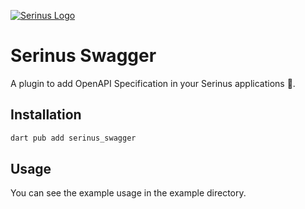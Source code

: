 [![Serinus Logo][logo_white]][repo_link]

# Serinus Swagger

A plugin to add OpenAPI Specification in your Serinus applications 🐤.

## Installation

```bash
dart pub add serinus_swagger
```

## Usage

You can see the example usage in the example directory.

[logo_white]: https://raw.githubusercontent.com/francescovallone/serinus/main/packages/serinus/assets/serinus-logo-long.png
[repo_link]: https://github.com/francescovallone/serinus
